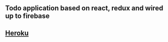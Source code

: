 ## Todo application based on react, redux and wired up to firebase
## [Heroku](http://desolate-cliffs-21633.herokuapp.com/)
